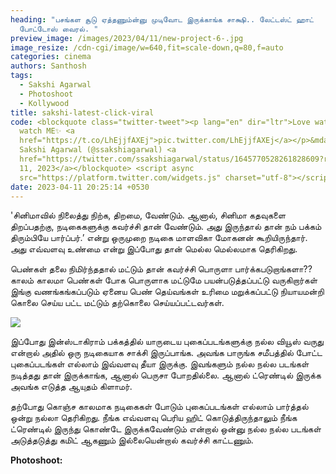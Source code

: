 ```yaml
---
heading: "பசங்கள சூடு ஏத்தணும்ன்னு முடிவோட இருக்காங்க சாக்ஷி.. லேட்டஸ்ட் ஹாட்
  போட்டோஸ் வைரல். "
preview_image: /images/2023/04/11/new-project-6-.jpg
image_resize: /cdn-cgi/image/w=640,fit=scale-down,q=80,f=auto
categories: cinema
authors: Santhosh
tags:
  - Sakshi Agarwal
  - Photoshoot
  - Kollywood
title: sakshi-latest-click-viral
code: <blockquote class="twitter-tweet"><p lang="en" dir="ltr">Love watching u
  watch ME✨ <a
  href="https://t.co/LhEjjfAXEj">pic.twitter.com/LhEjjfAXEj</a></p>&mdash;
  Sakshi Agarwal (@ssakshiagarwal) <a
  href="https://twitter.com/ssakshiagarwal/status/1645770528261828609?ref_src=twsrc%5Etfw">April
  11, 2023</a></blockquote> <script async
  src="https://platform.twitter.com/widgets.js" charset="utf-8"></script>
date: 2023-04-11 20:25:14 +0530
---
```

'சினிமாவில் நிலைத்து நிற்க, திறமை, வேண்டும். ஆனால், சினிமா கதவுகளை திறப்பதற்கு, நடிகைகளுக்கு கவர்ச்சி தான் வேண்டும். அது இருந்தால் தான் நம் பக்கம் திரும்பியே பார்ப்பர்.’ என்று ஒருமுறை நடிகை  மாளவிகா மோகனன் கூறியிருந்தார். அது எவ்வளவு உண்மை என்று இப்போது தான் மெல்ல மெல்லமாக தெரிகிறது. 

பெண்கள் தலை நிமிர்ந்ததால் மட்டும் தான் கவர்ச்சி பொருளா பார்க்கபடுறாங்களா??
காலம் காலமா பெண்கள் போக பொருளாக மட்டுமே பயன்படுத்தப்பட்டு வருகிறார்கள் இங்கு வணங்கங்கப்படும் ஏனைய பெண் தெய்வங்கள் உரிமை மறுக்கப்பட்டு நியாயமன்றி  கொலை செய்ய பட்ட மட்டும் தற்கொலை செய்யப்பட்டவர்கள். 

![](/images/2023/04/11/new-project-5-.jpg)

இப்போது இன்ஸ்டாகிராம் பக்கத்தில் யாருடைய புகைப்படங்களுக்கு நல்ல வியூஸ் வருது என்றால் அதில் ஒரு நடிகையாக சாக்சி  இருப்பாங்க. அவங்க பாருங்க சமீபத்தில் போட்ட புகைப்படங்கள் எல்லாம் இவ்வளவு தீயா இருக்கு. இவங்களும் நல்ல நல்ல படங்கள் நடித்தது தான் இருக்காங்க, ஆனால் பெருசா போறதில்லை. ஆனால் ட்ரெண்டில் இருக்க அவங்க எடுத்த ஆயுதம் கிளாமர். 

தற்போது கொஞ்ச காலமாக நடிகைகள் போடும் புகைப்படங்கள் எல்லாம் பார்த்தல் ஒன்று நல்லா தெரிகிறது. நீங்க எவ்வளவு பெரிய ஹிட் கொடுத்திருந்தாலும் நீங்க ட்ரெண்டில் இருந்து கொண்டே இருக்கவேண்டும் என்றால் ஒன்னு நல்ல நல்ல படங்கள் அடுத்தடுத்து கமிட் ஆகணும் இல்லையென்றால் கவர்ச்சி காட்டணும். 

**P﻿hotoshoot:**
